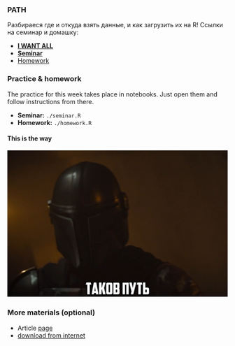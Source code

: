 ### PATH
Разбираеся где и откуда взять данные, и как загрузить их на R! 
Ссылки на семинар и домашку:
- [__I WANT ALL__](https://yadi.sk/d/WomxnkJKF4PBxg)
- [__Seminar__](https://yadi.sk/d/vFR_n4O3gBKBXw)
- [Homework](https://yadi.sk/d/wdM9GiljuexeoQ)


### Practice & homework
The practice for this week takes place in notebooks. Just open them and follow instructions from there.
* __Seminar:__ `./seminar.R`
* __Homework:__ `./homework.R`


#### This is the way
![This is the way](https://github.com/Dinnao/Ranepa_R/blob/master/resources/PATH1.jpg)

### More materials (optional)
* Article [page](https://www.dummies.com/programming/r/how-to-work-with-files-and-folders-in-r/)
* [download from internet](https://medium.com/@benjaminobi/download-a-file-from-the-internet-using-the-r-functions-download-file-and-read-csv-e7bd415648e4)

